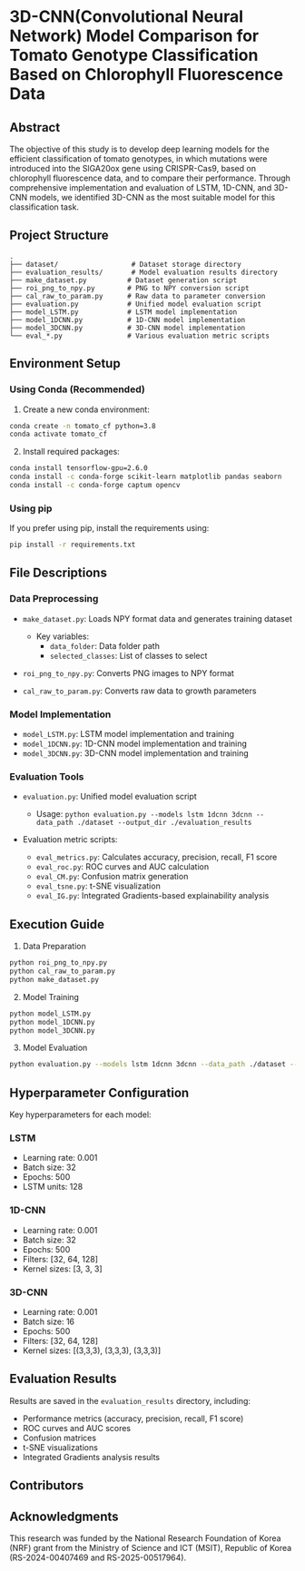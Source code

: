 # 3D-CNN(Convolutional Neural Network) Model Comparison for Tomato Genotype Classification Based on Chlorophyll Fluorescence Data

## Abstract
The objective of this study is to develop deep learning models for the efficient classification of tomato genotypes, in which mutations were introduced into the SlGA20ox gene using CRISPR-Cas9, based on chlorophyll fluorescence data, and to compare their performance. Through comprehensive implementation and evaluation of LSTM, 1D-CNN, and 3D-CNN models, we identified 3D-CNN as the most suitable model for this classification task.

## Project Structure

```
.
├── dataset/                  # Dataset storage directory
├── evaluation_results/       # Model evaluation results directory
├── make_dataset.py          # Dataset generation script
├── roi_png_to_npy.py        # PNG to NPY conversion script
├── cal_raw_to_param.py      # Raw data to parameter conversion
├── evaluation.py            # Unified model evaluation script
├── model_LSTM.py            # LSTM model implementation
├── model_1DCNN.py           # 1D-CNN model implementation
├── model_3DCNN.py           # 3D-CNN model implementation
└── eval_*.py                # Various evaluation metric scripts
```

## Environment Setup

### Using Conda (Recommended)
1. Create a new conda environment:
```bash
conda create -n tomato_cf python=3.8
conda activate tomato_cf
```

2. Install required packages:
```bash
conda install tensorflow-gpu=2.6.0
conda install -c conda-forge scikit-learn matplotlib pandas seaborn
conda install -c conda-forge captum opencv
```

### Using pip
If you prefer using pip, install the requirements using:
```bash
pip install -r requirements.txt
```

## File Descriptions

### Data Preprocessing
- `make_dataset.py`: Loads NPY format data and generates training dataset
  - Key variables:
    - `data_folder`: Data folder path
    - `selected_classes`: List of classes to select

- `roi_png_to_npy.py`: Converts PNG images to NPY format
- `cal_raw_to_param.py`: Converts raw data to growth parameters

### Model Implementation
- `model_LSTM.py`: LSTM model implementation and training
- `model_1DCNN.py`: 1D-CNN model implementation and training
- `model_3DCNN.py`: 3D-CNN model implementation and training

### Evaluation Tools
- `evaluation.py`: Unified model evaluation script
  - Usage: `python evaluation.py --models lstm 1dcnn 3dcnn --data_path ./dataset --output_dir ./evaluation_results`
  
- Evaluation metric scripts:
  - `eval_metrics.py`: Calculates accuracy, precision, recall, F1 score
  - `eval_roc.py`: ROC curves and AUC calculation
  - `eval_CM.py`: Confusion matrix generation
  - `eval_tsne.py`: t-SNE visualization
  - `eval_IG.py`: Integrated Gradients-based explainability analysis

## Execution Guide

1. Data Preparation
```bash
python roi_png_to_npy.py
python cal_raw_to_param.py
python make_dataset.py
```

2. Model Training
```bash
python model_LSTM.py
python model_1DCNN.py
python model_3DCNN.py
```

3. Model Evaluation
```bash
python evaluation.py --models lstm 1dcnn 3dcnn --data_path ./dataset --output_dir ./evaluation_results
```

## Hyperparameter Configuration

Key hyperparameters for each model:

### LSTM
- Learning rate: 0.001
- Batch size: 32
- Epochs: 500
- LSTM units: 128

### 1D-CNN
- Learning rate: 0.001
- Batch size: 32
- Epochs: 500
- Filters: [32, 64, 128]
- Kernel sizes: [3, 3, 3]

### 3D-CNN
- Learning rate: 0.001
- Batch size: 16
- Epochs: 500
- Filters: [32, 64, 128]
- Kernel sizes: [(3,3,3), (3,3,3), (3,3,3)]

## Evaluation Results

Results are saved in the `evaluation_results` directory, including:
- Performance metrics (accuracy, precision, recall, F1 score)
- ROC curves and AUC scores
- Confusion matrices
- t-SNE visualizations
- Integrated Gradients analysis results


## Contributors


## Acknowledgments
This research was funded by the National Research Foundation of Korea (NRF) grant from the Ministry of Science and ICT (MSIT), Republic of Korea (RS-2024-00407469 and RS-2025-00517964).
